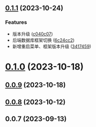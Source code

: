 ## [0.1.1](https://github.com/fangcongyang/video/compare/v0.1.0...v0.1.1) (2023-10-24)


### Features

* 版本升级 ([c040c07](https://github.com/fangcongyang/video/commit/c040c072714f71bfcd775fb8d278846af68dd9af))
* 后端数据库框架切换 ([6c24cc2](https://github.com/fangcongyang/video/commit/6c24cc297ffdfb91ebb03434ced76c841cb66228))
* 新增重启菜单、框架版本升级 ([3417459](https://github.com/fangcongyang/video/commit/3417459ead82a251142f1fba70fd27e395abfd36))



# [0.1.0](https://github.com/fangcongyang/video/compare/v0.0.9...v0.1.0) (2023-10-18)



## [0.0.9](https://github.com/fangcongyang/video/compare/v0.0.8...v0.0.9) (2023-10-18)



## [0.0.8](https://github.com/fangcongyang/video/compare/v0.0.7...v0.0.8) (2023-10-12)



## 0.0.7 (2023-09-13)



